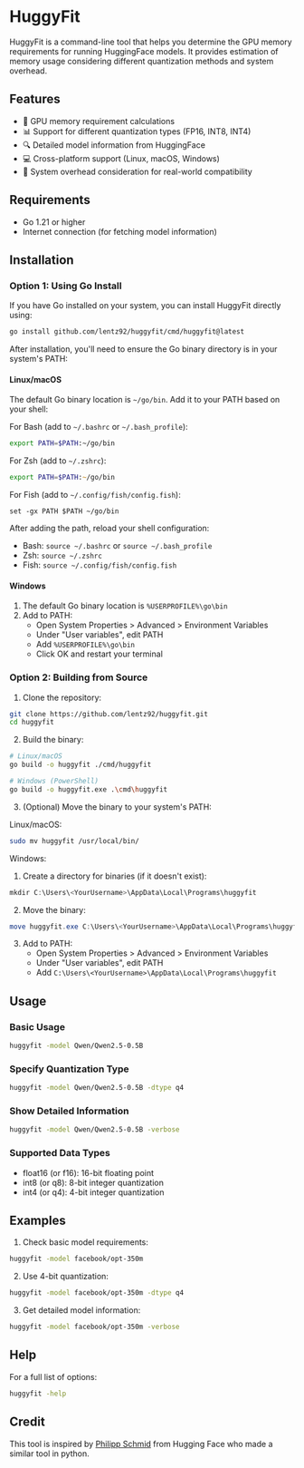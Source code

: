 # HuggyFit

HuggyFit is a command-line tool that helps you determine the GPU memory requirements for running HuggingFace models. It provides estimation of memory usage considering different quantization methods and system overhead.

## Features

- 🧮 GPU memory requirement calculations
- 📊 Support for different quantization types (FP16, INT8, INT4)
- 🔍 Detailed model information from HuggingFace
- 💻 Cross-platform support (Linux, macOS, Windows)
- 🎯 System overhead consideration for real-world compatibility

## Requirements

- Go 1.21 or higher
- Internet connection (for fetching model information)

## Installation

### Option 1: Using Go Install

If you have Go installed on your system, you can install HuggyFit directly using:

```bash
go install github.com/lentz92/huggyfit/cmd/huggyfit@latest
```

After installation, you'll need to ensure the Go binary directory is in your system's PATH:

#### Linux/macOS

The default Go binary location is `~/go/bin`. Add it to your PATH based on your shell:

For Bash (add to `~/.bashrc` or `~/.bash_profile`):
```bash
export PATH=$PATH:~/go/bin
```

For Zsh (add to `~/.zshrc`):
```zsh
export PATH=$PATH:~/go/bin
```

For Fish (add to `~/.config/fish/config.fish`):
```fish
set -gx PATH $PATH ~/go/bin
```

After adding the path, reload your shell configuration:
- Bash: `source ~/.bashrc` or `source ~/.bash_profile`
- Zsh: `source ~/.zshrc`
- Fish: `source ~/.config/fish/config.fish`

#### Windows

1. The default Go binary location is `%USERPROFILE%\go\bin`
2. Add to PATH:
   - Open System Properties > Advanced > Environment Variables
   - Under "User variables", edit PATH
   - Add `%USERPROFILE%\go\bin`
   - Click OK and restart your terminal

### Option 2: Building from Source

1. Clone the repository:
```bash
git clone https://github.com/lentz92/huggyfit.git
cd huggyfit
```

2. Build the binary:
```bash
# Linux/macOS
go build -o huggyfit ./cmd/huggyfit

# Windows (PowerShell)
go build -o huggyfit.exe .\cmd\huggyfit
```

3. (Optional) Move the binary to your system's PATH:

Linux/macOS:
```bash
sudo mv huggyfit /usr/local/bin/
```

Windows:
1. Create a directory for binaries (if it doesn't exist):
```powershell
mkdir C:\Users\<YourUsername>\AppData\Local\Programs\huggyfit
```
2. Move the binary:
```powershell
move huggyfit.exe C:\Users\<YourUsername>\AppData\Local\Programs\huggyfit
```
3. Add to PATH:
   - Open System Properties > Advanced > Environment Variables
   - Under "User variables", edit PATH
   - Add `C:\Users\<YourUsername>\AppData\Local\Programs\huggyfit`

## Usage

### Basic Usage

```bash
huggyfit -model Qwen/Qwen2.5-0.5B
```

### Specify Quantization Type

```bash
huggyfit -model Qwen/Qwen2.5-0.5B -dtype q4
```

### Show Detailed Information

```bash
huggyfit -model Qwen/Qwen2.5-0.5B -verbose
```

### Supported Data Types

- float16 (or f16): 16-bit floating point
- int8 (or q8): 8-bit integer quantization
- int4 (or q4): 4-bit integer quantization

## Examples

1. Check basic model requirements:
```bash
huggyfit -model facebook/opt-350m
```

2. Use 4-bit quantization:
```bash
huggyfit -model facebook/opt-350m -dtype q4
```

3. Get detailed model information:
```bash
huggyfit -model facebook/opt-350m -verbose
```

## Help

For a full list of options:
```bash
huggyfit -help
```

## Credit
This tool is inspired by [Philipp Schmid](https://github.com/philschmid) from Hugging Face who made a similar tool in python.
